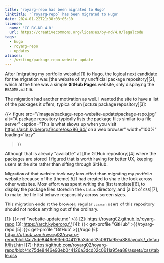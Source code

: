 ```yaml
---
title: 'royarg-repo has been migrated to Hugo'
linktitle: '`royarg-repo` has been migrated to Hugo'
date: 2024-01-22T21:38:03+05:30
license:
  name: 'CC BY‑ND 4.0'
  url: https://creativecommons.org/licenses/by-nd/4.0/legalcode
tags:
  - hugo
  - royarg-repo
  - updates
aliases:
  - /writing/package-repo-website-update
---
```


After [migrating my portfolio website][1] to Hugo, the logical next candidate
for the migration was [the website of my unofficial package repository][2],
which at the time was a simple **GitHub Pages** website, only displaying the
`README.md` file.

The migration had another motivation as well. I wanted the site to have a list
of the packages it offers, typical of an [_actual_ package repository][3]:

{{< figure
  src="/images/package-repo-website-update/package-repo.jpg"
  alt="A package repository typically lists the package files similar to a file server"
  caption="This is what shows up when you visit https://arch.kyberorg.fi/core/os/x86_64/ on a web browser"
  width="100%"
  loading="lazy"
>}}

Although that is already "available" at [the GitHub repository][4] where the
packages are stored, I figured that is worth having for better UX, keeping users
at the site rather than sifting through GitHub.

Migration of that website took way less effort than migrating my portfolio
website because of the [theme][5] I had created to share the look across other
websites. Most effort was spent writing the [list template][6], to display the
package files stored in the `static` directory, and [a bit of `CSS`][7], to make
the file list behave responsibly across screen sizes.

This migration ends at the browser; regular `pacman` users of this repository
should not notice anything out of the ordinary.

[1]: {{< ref "website-update.md" >}}
[2]: https://royarg02.github.io/royarg-repo
[3]: https://arch.kyberorg.fi/
[4]: {{< get-profile "GitHub" >}}/royarg-repo
[5]: {{< get-profile "GitHub" >}}/rugo
[6]: https://github.com/royarg02/royarg-repo/blob/4c75de8446e93eb044126a3dcd02c0611a95ea88/layouts/_default/list.html
[7]: https://github.com/royarg02/royarg-repo/blob/4c75de8446e93eb044126a3dcd02c0611a95ea88/assets/css/table.css


